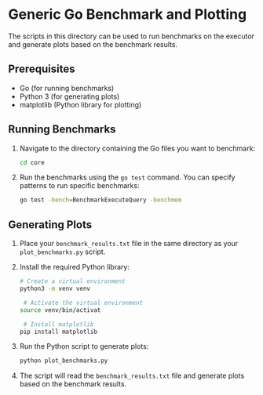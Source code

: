 # Generic Go Benchmark and Plotting

The scripts in this directory can be used to run benchmarks on the executor and generate plots based on the benchmark results.

## Prerequisites

- Go (for running benchmarks)
- Python 3 (for generating plots)
- matplotlib (Python library for plotting)

## Running Benchmarks

1. Navigate to the directory containing the Go files you want to benchmark:

   ```bash
   cd core
   ```

2. Run the benchmarks using the `go test` command. You can specify patterns to run specific benchmarks:

   ```bash
   go test -bench=BenchmarkExecuteQuery -benchmem
   ```

## Generating Plots

1. Place your `benchmark_results.txt` file in the same directory as your `plot_benchmarks.py` script.

2. Install the required Python library:

   ```bash
   # Create a virtual environment
   python3 -m venv venv

    # Activate the virtual environment
   source venv/bin/activat

    # Install matplotlib
   pip install matplotlib
   ```

3. Run the Python script to generate plots:

   ```bash
   python plot_benchmarks.py
   ```

4. The script will read the `benchmark_results.txt` file and generate plots based on the benchmark results.
